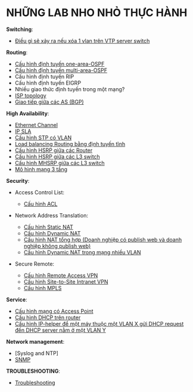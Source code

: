 # NHỮNG LAB NHO NHỎ THỰC HÀNH

**Switching**:

- [Điều gì sẽ xảy ra nếu xóa 1 vlan trên VTP server switch](./VTP_test/index.md)

**Routing**:

- [Cấu hình định tuyến one-area-OSPF](./OSPF_routing/index.md)
- [Cấu hình định tuyến multi-area-OSPF](./OSPF_multiple_area/index.md)
- Cấu hình định tuyến RIP
- Cấu hình định tuyến EIGRP
- Nhiều giao thức định tuyến trong một mạng?
- [ISP topology](./ISP_topology/index.md)
- [Giao tiếp giữa các AS (BGP)](./ISP-to-ISP/index.md)

**High Availability**:

- [Ethernet Channel](./EthernetChannel/index.md)
- [IP SLA](./IP_SLA/index.md)
- [Cấu hình STP có VLAN](./STP_VLAN_config/index.md)
- [Load balancing Routing bằng định tuyến tĩnh](./load-balancing-using-routers/index.md)
- [Cấu hình HSRP giữa các Router](./HSRP_Router_config/index.md)
- [Cấu hình HSRP giữa các L3 switch](./HSRP_L3SW_config/index.md)
- [Cấu hình MHSRP giữa các L3 switch](./MHSRP_L3SW_config/index.md)
- [Mô hình mạng 3 tầng](./3_Layer_Network/index.md)

**Security**:

- Access Control List:
    - [Cấu hình ACL](./ACL_config/index.md)

- Network Address Translation:
    - [Cấu hình Static NAT](./NAT_static/index.md)
    - [Cấu hình Dynamic NAT](./NAT_dynamic/index.md)
    - [Cấu hình NAT tổng hợp (Doanh nghiệp có publish web và doanh nghiệp không publish web)](./NAT_config/index.md)
    - [Cấu hình Dynamic NAT trong mạng nhiều VLAN](./NAT_VLANs_config/index.md)

- Secure Remote:
    - [Cấu hình Remote Access VPN](./remote_access_VPN_config/index.md)
    - [Cấu hình Site-to-Site Intranet VPN](./site-to-site_intranet_VPN_config/index.md)
    - [Cấu hình MPLS](./MPLS_config/index.md)

**Service**:

- [Cấu hình mạng có Access Point](./wireless/index.md)
- [Cấu hình DHCP trên router](./DHCP_on_router/index.md)
- [Cấu hình IP-helper để một máy thuộc một VLAN X gửi DHCP request đến DHCP server nằm ở một VLAN Y](./Service_from_another_VLAN/index.md)

**Network management**:

- [Syslog and NTP]
- [SNMP](./SNMP/index.md)

**TROUBLESHOOTING**:

- [Troubleshooting](./troubleshooting/index.md)
